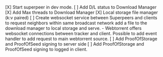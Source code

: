 [X] Start superpeer in dev mode. 
[ ] Add D/L status to Download Manager
[X] Add Max threads to Download Manager
[X] Local storage file manager (k:v paired)
[ ] Create websocket service between Superpeers and clients to request neighbors within same broadcast network add a file to the download manager to local storage and serve. - Webtorrent offers websocket connections between tracker and client. Possible to add event handler to add request to main webtorrent source.
[ ] Add ProofOfStorage and ProofOfSeed signing to server side
[ ] Add ProofOfStorage and ProofOfSeed signing to logged in client.

